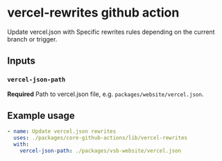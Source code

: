 # vercel-rewrites github action

Update vercel.json with Specific rewrites rules depending on the current branch
or trigger.

## Inputs

### `vercel-json-path`

**Required** Path to vercel.json file, e.g. `packages/website/vercel.json`.

## Example usage

```yaml
- name: Update vercel.json rewrites
  uses: ./packages/core-github-actions/lib/vercel-rewrites
  with:
    vercel-json-path: ./packages/vsb-website/vercel.json
```
